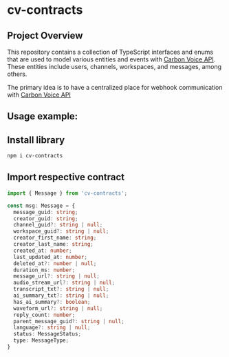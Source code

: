 # cv-contracts

## Project Overview
This repository contains a collection of TypeScript interfaces and enums that are used to model various entities and events with [Carbon Voice API](https://api.carbonvoice.app/v2/docs/#/). These entities include users, channels, workspaces, and messages, among others.

The primary idea is to have a centralized place for webhook communication with [Carbon Voice API](https://api.carbonvoice.app/v2/docs/#/)

## Usage example:
## Install library
```bash
npm i cv-contracts
```

## Import respective contract
```ts
import { Message } from 'cv-contracts';

const msg: Message = {
  message_guid: string;
  creator_guid: string;
  channel_guid?: string | null;
  workspace_guid?: string | null;
  creator_first_name: string;
  creator_last_name: string;
  created_at: number;
  last_updated_at: number;
  deleted_at?: number | null;
  duration_ms: number;
  message_url?: string | null;
  audio_stream_url?: string | null;
  transcript_txt?: string | null;
  ai_summary_txt?: string | null;
  has_ai_summary?: boolean;
  waveform_url?: string | null;
  reply_count: number;
  parent_message_guid?: string | null;
  language?: string | null;
  status: MessageStatus;
  type: MessageType;
}
```
